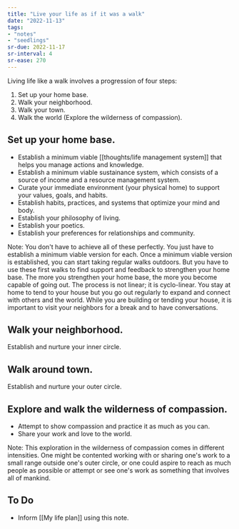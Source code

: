 ```yaml
---
title: "Live your life as if it was a walk"
date: "2022-11-13"
tags:
- "notes"
- "seedlings"
sr-due: 2022-11-17
sr-interval: 4
sr-ease: 270
---
```


Living life like a walk involves a progression of four steps:

1. Set up your home base.
2. Walk your neighborhood.
3. Walk your town.
4. Walk the world (Explore the wilderness of compassion).

## Set up your home base.

- Establish a minimum viable [[thoughts/life management system]] that helps you manage actions and knowledge.
- Establish a minimum viable sustainance system, which consists of a source of income and a resource management system.
- Curate your immediate environment (your physical home) to support your values, goals, and habits.
- Establish habits, practices, and systems that optimize your mind and body.
- Establish your philosophy of living.
- Establish your poetics.
- Establish your preferences for relationships and community.

Note: You don't have to achieve all of these perfectly. You just have to establish a minimum viable version for each. Once a minimum viable version is established, you can start taking regular walks outdoors. But you have to use these first walks to find support and feedback to strengthen your home base. The more you strengthen your home base, the more you become capable of going out. The process is not linear; it is cyclo-linear. You stay at home to tend to your house but you go out regularly to expand and connect with others and the world. While you are building or tending your house, it is important to visit your neighbors for a break and to have conversations.

## Walk your neighborhood.

Establish and nurture your inner circle.

## Walk around town.

Establish and nurture your outer circle.

## Explore and walk the wilderness of compassion.

- Attempt to show compassion and practice it as much as you can.
- Share your work and love to the world.

Note: This exploration in the wilderness of compassion comes in different intensities. One might be contented working with or sharing one's work to a small range outside one's outer circle, or one could aspire to reach as much people as possible or attempt or see one's work as something that involves all of mankind.

## To Do

- Inform [[My life plan]] using this note.